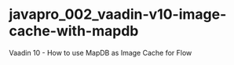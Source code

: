 # javapro_002_vaadin-v10-image-cache-with-mapdb
Vaadin 10 - How to use MapDB as Image Cache for Flow
